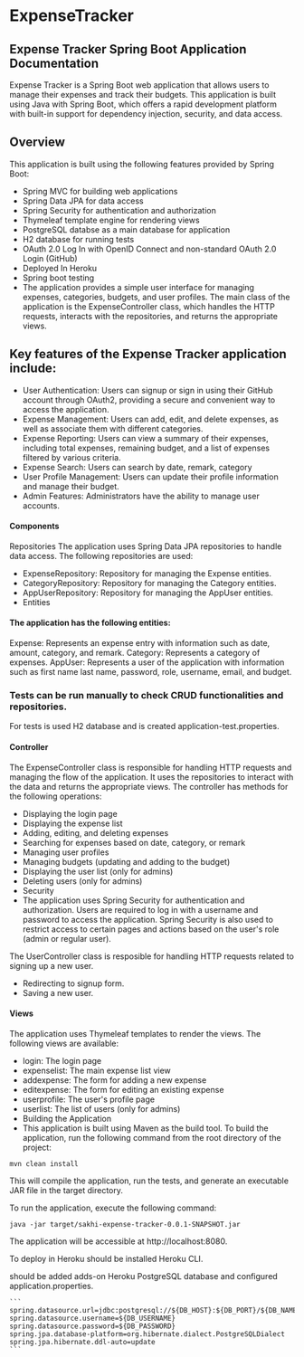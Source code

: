# ExpenseTracker


## Expense Tracker Spring Boot Application Documentation

Expense Tracker is a Spring Boot web application that allows users to manage their expenses and track their budgets. This application is built using Java with Spring Boot, which offers a rapid development platform with built-in support for dependency injection, security, and data access.

## Overview

This application is built using the following features provided by Spring Boot:

* Spring MVC for building web applications
* Spring Data JPA for data access
* Spring Security for authentication and authorization
* Thymeleaf template engine for rendering views
* PostgreSQL databse as a main database for application
* H2 database for running tests
* OAuth 2.0 Log In with OpenID Connect and non-standard OAuth 2.0 Login (GitHub)
* Deployed In Heroku
* Spring boot testing
* The application provides a simple user interface for managing expenses, categories, budgets, and user profiles. The main class of the application is the ExpenseController class, which handles the HTTP requests, interacts with the repositories, and returns the appropriate views.

## Key features of the Expense Tracker application include:

* User Authentication: Users can signup or sign in using their GitHub account through OAuth2, providing a secure and convenient way to access the application.
* Expense Management: Users can add, edit, and delete expenses, as well as associate them with different categories.
* Expense Reporting: Users can view a summary of their expenses, including total expenses, remaining budget, and a list of expenses filtered by various criteria.
* Expense Search: Users can search by date, remark, category
* User Profile Management: Users can update their profile information and manage their budget.
* Admin Features: Administrators have the ability to manage user accounts.

#### Components
Repositories
The application uses Spring Data JPA repositories to handle data access. The following repositories are used:

* ExpenseRepository: Repository for managing the Expense entities.
* CategoryRepository: Repository for managing the Category entities.
* AppUserRepository: Repository for managing the AppUser entities.
* Entities

#### The application has the following entities:

Expense: Represents an expense entry with information such as date, amount, category, and remark.
Category: Represents a category of expenses.
AppUser: Represents a user of the application with information such as first name last name, password, role, username, email, and budget.

### Tests can be run manually to check CRUD functionalities and repositories.

For tests is used H2 database and is created application-test.properties.


#### Controller
The ExpenseController class is responsible for handling HTTP requests and managing the flow of the application. It uses the repositories to interact with the data and returns the appropriate views. The controller has methods for the following operations:

* Displaying the login page
* Displaying the expense list
* Adding, editing, and deleting expenses
* Searching for expenses based on date, category, or remark
* Managing user profiles
* Managing budgets (updating and adding to the budget)
* Displaying the user list (only for admins)
* Deleting users (only for admins)
* Security
* The application uses Spring Security for authentication and authorization. Users are required to log in with a username and password to access the application. Spring Security is also used to restrict access to certain pages and actions based on the user's role (admin or regular user).

The UserController class is resposible for handling HTTP requests related to signing up a new user.

* Redirecting to signup form.
* Saving a new user.

#### Views
The application uses Thymeleaf templates to render the views. The following views are available:

* login: The login page
* expenselist: The main expense list view
* addexpense: The form for adding a new expense
* editexpense: The form for editing an existing expense
* userprofile: The user's profile page
* userlist: The list of users (only for admins)
* Building the Application
* This application is built using Maven as the build tool. To build the application, run the following command from the root directory of the project:

`mvn clean install`


This will compile the application, run the tests, and generate an executable JAR file in the target directory.

To run the application, execute the following command:

`java -jar target/sakhi-expense-tracker-0.0.1-SNAPSHOT.jar`

The application will be accessible at http://localhost:8080.

To deploy in Heroku should be installed Heroku CLI. 

should be added adds-on Heroku PostgreSQL database and configured application.properties. 


    ```
    spring.datasource.url=jdbc:postgresql://${DB_HOST}:${DB_PORT}/${DB_NAME}
    spring.datasource.username=${DB_USERNAME}
    spring.datasource.password=${DB_PASSWORD}
    spring.jpa.database-platform=org.hibernate.dialect.PostgreSQLDialect
    spring.jpa.hibernate.ddl-auto=update
    ```



